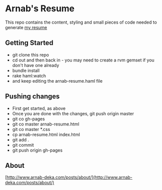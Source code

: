 # Arnab's Resume

This repo contains the content, styling and small pieces of code needed to generate [my resume](http://arnab-deka.com/resume/) 

## Getting Started

* git clone this repo
* cd out and then back in - you may need to create a rvm gemset if you don't have one already
* bundle install
* rake haml:watch
* and keep editing the arnab-resume.haml file

## Pushing changes
* First get started, as above
* Once you are done with the changes, git push origin master
* git co gh-pages
* git co master arnab-resume.html
* git co master *.css
* cp arnab-resume.html index.html
* git add .
* git commit
* git push origin gh-pages

## About
[http://www.arnab-deka.com/posts/about/](http://www.arnab-deka.com/posts/about/)
